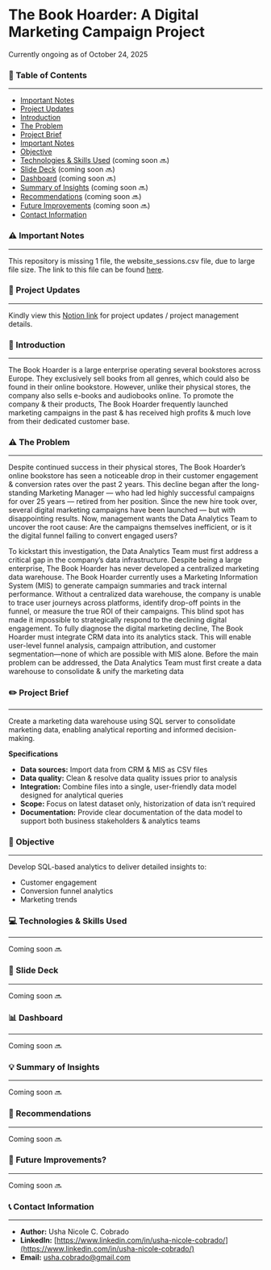 # The Book Hoarder: A Digital Marketing Campaign Project

Currently ongoing as of October 24, 2025

### 📜 Table of Contents
---
- [Important Notes](#%EF%B8%8F-important-notes)
- [Project Updates](#-project-updates)
- [Introduction](#-introduction)
- [The Problem](#%EF%B8%8F-the-problem)
- [Project Brief](#%EF%B8%8F-project-brief)
- [Important Notes](#%EF%B8%8F-important-notes)
- [Objective](#-objective)
- [Technologies & Skills Used](#-technologies--skills-used) (coming soon 🔜)
- [Slide Deck](#-slide-deck) (coming soon 🔜)
- [Dashboard](#-dashboard) (coming soon 🔜)
- [Summary of Insights](#-summary-of-insights) (coming soon 🔜)
- [Recommendations](#-recommendations) (coming soon 🔜)
- [Future Improvements](#-future-improvements) (coming soon 🔜)
- [Contact Information](#-contact-information)

### ⚠️ Important Notes
---
This repository is missing 1 file, the website_sessions.csv file, due to large file size. The link to this file can be found [here](https://drive.google.com/drive/u/0/folders/1eZWbUA2TSrAXj6IBYrXrmV9uxEULsVCq).

### 🔔 Project Updates
---
Kindly view this [Notion link](https://www.notion.so/The-Book-Hoarder-A-Digital-Marketing-Campaign-Project-281de9a20f448079865dc6885b55ff90?source=copy_link) for project updates / project management details.

### 📌 Introduction
---
The Book Hoarder is a large enterprise operating several bookstores across Europe. They exclusively sell books from all genres, which could also be found in their online bookstore. However, unlike their physical stores, the company also sells e-books and audiobooks online. To promote the company & their products, The Book Hoarder frequently launched marketing campaigns in the past & has received high profits & much love from their dedicated customer base.

### ⚠️ The Problem
---
Despite continued success in their physical stores, The Book Hoarder’s online bookstore has seen a noticeable drop in their customer engagement & conversion rates over the past 2 years. This decline began after the long-standing Marketing Manager — who had led highly successful campaigns for over 25 years — retired from her position. Since the new hire took over, several digital marketing campaigns have been launched — but with disappointing results. Now, management wants the Data Analytics Team to uncover the root cause: Are the campaigns themselves inefficient, or is it the digital funnel failing to convert engaged users?

To kickstart this investigation, the Data Analytics Team must first address a critical gap in the company’s data infrastructure. Despite being a large enterprise, The Book Hoarder has never developed a centralized marketing data warehouse. The Book Hoarder currently uses a Marketing Information System (MIS) to generate campaign summaries and track internal performance. Without a centralized data warehouse, the company is unable to trace user journeys across platforms, identify drop-off points in the funnel, or measure the true ROI of their campaigns. This blind spot has made it impossible to strategically respond to the declining digital engagement. To fully diagnose the digital marketing decline, The Book Hoarder must integrate CRM data into its analytics stack. This will enable user-level funnel analysis, campaign attribution, and customer segmentation—none of which are possible with MIS alone. Before the main problem can be addressed, the Data Analytics Team must first create a data warehouse to consolidate & unify the marketing data

### ✏️ Project Brief
---
Create a marketing data warehouse using SQL server to consolidate marketing data, enabling analytical reporting and informed decision-making.

**Specifications**
- **Data sources:** Import data from CRM & MIS as CSV files
- **Data quality:** Clean & resolve data quality issues prior to analysis
- **Integration:** Combine files into a single, user-friendly data model designed for analytical queries
- **Scope:** Focus on latest dataset only, historization of data isn’t required
- **Documentation:** Provide clear documentation of the data model to support both business stakeholders & analytics teams

### 🎯 Objective
---
Develop SQL-based analytics to deliver detailed insights to:
- Customer engagement
- Conversion funnel analytics
- Marketing trends

### 💻 Technologies & Skills Used
---
Coming soon 🔜

### 📣 Slide Deck
---
Coming soon 🔜

### 📊 Dashboard
---
Coming soon 🔜

### 💡 Summary of Insights
---
Coming soon 🔜

### 🎯 Recommendations
---
Coming soon 🔜

### 🧠 Future Improvements?
---
Coming soon 🔜

### 📞 Contact Information
---
- **Author:** Usha Nicole C. Cobrado
- **LinkedIn:** [https://www.linkedin.com/in/usha-nicole-cobrado/](https://www.linkedin.com/in/usha-nicole-cobrado/)
- **Email:** [usha.cobrado@gmail.com](mailto:usha.cobrado@gmail.com)
